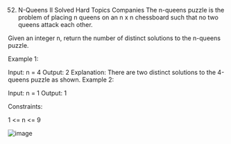 52. N-Queens II
Solved
Hard
Topics
Companies
The n-queens puzzle is the problem of placing n queens on an n x n chessboard such that no two queens attack each other.

Given an integer n, return the number of distinct solutions to the n-queens puzzle.

 

Example 1:


Input: n = 4
Output: 2
Explanation: There are two distinct solutions to the 4-queens puzzle as shown.
Example 2:

Input: n = 1
Output: 1
 

Constraints:

1 <= n <= 9

![image](https://github.com/bettafish15/algorithms/assets/40290448/6d9c6b44-aaad-430e-8505-0015b782570a)
